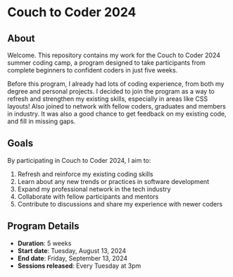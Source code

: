 # Couch to Coder 2024

## About 

Welcome. This repository contains my work for the Couch to Coder 2024 summer coding camp, a program designed to take participants from complete beginners to confident coders in just five weeks.

Before this program, I already had lots of coding experience, from both my degree and personal projects. I decided to join the program as a way to refresh and strengthen my existing skills, especially in areas like CSS layouts! Also joined to network with fellow coders, graduates and members in industry. It was also a good chance to get feedback on my existing code, and fill in missing gaps. 

## Goals

By participating in Couch to Coder 2024, I aim to:
1. Refresh and reinforce my existing coding skills
2. Learn about any new trends or practices in software development
3. Expand my professional network in the tech industry
4. Collaborate with fellow participants and mentors
5. Contribute to discussions and share my experience with newer coders


## Program Details

- **Duration**: 5 weeks
- **Start date**: Tuesday, August 13, 2024
- **End date**: Friday, September 13, 2024
- **Sessions released**: Every Tuesday at 3pm
